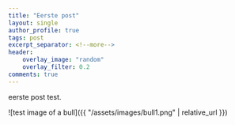 ```yaml
---
title: "Eerste post"
layout: single
author_profile: true
tags: post
excerpt_separator: <!--more-->
header:
    overlay_image: "random"
    overlay_filter: 0.2
comments: true
---
```

eerste post test. <!--more-->

![test image of a bull]({{ "/assets/images/bull1.png" | relative_url }})

